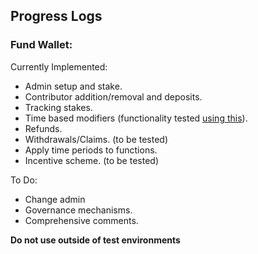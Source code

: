 ## Progress Logs

### Fund Wallet:
Currently Implemented:

* Admin setup and stake.
* Contributor addition/removal and deposits.
* Tracking stakes.
* Time based modifiers (functionality tested [using this](https://github.com/ads365/Time-Based-Modifiers)).
* Refunds.
* Withdrawals/Claims. (to be tested)
* Apply time periods to functions.
* Incentive scheme. (to be tested)

To Do:

* Change admin
* Governance mechanisms.
* Comprehensive comments.

**Do not use outside of test environments**
